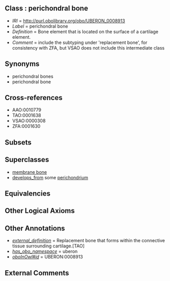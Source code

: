
## Class : perichondral bone

 * *IRI* = http://purl.obolibrary.org/obo/UBERON_0008913
 * *Label* = perichondral bone
 * *Definition* = Bone element that is located on the surface of a cartilage element.
 * *Comment* = include the subtyping under 'replacement bone', for consistency with ZFA, but VSAO does not include this intermediate class

## Synonyms

 * perichondral bones
 * perichondral bone

## Cross-references

 * AAO:0010779
 * TAO:0001638
 * VSAO:0000308
 * ZFA:0001630

## Subsets


## Superclasses

 * [membrane bone](../../UBERON/42/UBERON_0007842.md)
 * [develops_from](../../RO/02/RO_0002202.md) some [perichondrium](../../UBERON/22/UBERON_0002222.md)

## Equivalencies


## Other Logical Axioms


## Other Annotations

 * *[external_definition](../../UBPROP/01/UBPROP_0000001.md)* = Replacement bone that forms within the connective tissue surrounding cartilage.[TAO]
 * *[has_obo_namespace](../../ce/oboInOwl#hasOBONamespace.md)* = uberon
 * *[oboInOwl#id](../../id/oboInOwl#id.md)* = UBERON:0008913

## External Comments

